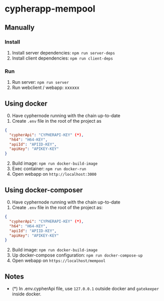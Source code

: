 
# cypherapp-mempool

## Manually

### Install

1. Install server dependencies: ```npm run server-deps```
2. Install client dependencies: ```npm run client-deps```

### Run

1. Run server: ```npm run server```
2. Run webclient / webapp: xxxxxx

## Using docker

0. Have cyphernode running with the chain up-to-date
1. Create ```.env``` file in the root of the project as
```json
{
  "cypherApi": "CYPHERAPI-KEY" (*),
  "h64": "H64-KEY",
  "apiId": "APIID-KEY",
  "apiKey": "APIKEY-KEY"
}
```
2. Build image: ```npm run docker-build-image```
3. Exec container: ```npm run docker-run```
4. Open webapp on ```http://localhost:3000```

## Using docker-composer

0. Have cyphernode running with the chain up-to-date
1. Create ```.env``` file in the root of the project as:
```json
{
  "cypherApi": "CYPHERAPI-KEY" (*),
  "h64": "H64-KEY",
  "apiId": "APIID-KEY",
  "apiKey": "APIKEY-KEY"
}
```
2. Build image: ```npm run docker-build-image```
3. Up docker-compose configuration: ```npm run docker-compose-up```
4. Open webapp on ```https://localhost/mempool```


## Notes

- (*) In .env.cypherApi file, use ```127.0.0.1``` outside docker
and ```gatekeeper``` inside docker.


